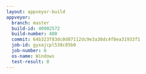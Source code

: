 ```yaml
---
layout: appveyor-build
appveyor:
  branch: master
  build-id: 40902572
  build-number: 480
  commit: 64b323f83dc0d87112dc9e3a30dc4f8ea31933f1
  job-id: gyxajcpl538c85b0
  job-number: 6
  os-name: Windows
  test-result: 0
---
```


